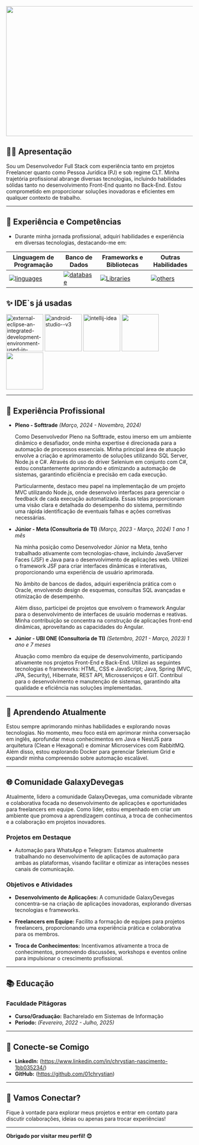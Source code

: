 <img width="1000" height="350" src="https://github.com/01chrystian/01chrystian/assets/99342538/d7707e76-9575-4af7-a921-b0fd7b1aeade"/>

## 👨‍💻 Apresentação

Sou um Desenvolvedor Full Stack com experiência tanto em projetos Freelancer quanto como Pessoa Jurídica (PJ) e sob regime CLT. Minha trajetória profissional abrange diversas tecnologias, incluindo habilidades sólidas tanto no desenvolvimento Front-End quanto no Back-End. Estou comprometido em proporcionar soluções inovadoras e eficientes em qualquer contexto de trabalho.
          
---

## 🚀 Experiência e Competências
- Durante minha jornada profissional, adquiri habilidades e experiência em diversas tecnologias, destacando-me em:
  
| **Linguagem de Programação** | **Banco de Dados** | **Frameworks e Bibliotecas** | **Outras Habilidades** |
| ------------------------------ | -------------------- | ----------------------------- | ---------------------- |
| [![linguages](https://skillicons.dev/icons?i=javascript,ts,java,kotlin,python,c,cs&theme=dark)](https://skillicons.dev) | [![database](https://skillicons.dev/icons?i=sqlite,mongodb,mysql,postgres&theme=dark)](https://skillicons.dev) | [![Libraries](https://skillicons.dev/icons?i=nodejs,spring,angular,react,electron&theme=dark)](https://skillicons.dev) | [![others](https://skillicons.dev/icons?i=git,docker,maven&theme=dark)](https://skillicons.dev) |

## ✨ IDE`s já usadas
<img width="100" height="100" src="https://img.icons8.com/external-tal-revivo-color-tal-revivo/100/external-eclipse-an-integrated-development-environment-used-in-computer-programming-logo-color-tal-revivo.png" alt="external-eclipse-an-integrated-development-environment-used-in-computer-programming-logo-color-tal-revivo"/> <img width="100" height="100" src="https://img.icons8.com/fluency/100/android-studio--v3.png" alt="android-studio--v3"/> <img width="100" height="100" src="https://img.icons8.com/color/100/intellij-idea.png" alt="intellij-idea"/> <img src="https://cdn.jsdelivr.net/gh/devicons/devicon/icons/vscode/vscode-original-wordmark.svg" width="100" /> <img src="https://cdn.jsdelivr.net/gh/devicons/devicon/icons/redhat/redhat-plain-wordmark.svg" width="100" /> 

---

## 💼 Experiência Profissional

- **Pleno - Softtrade**
  *(Março, 2024 - Novembro, 2024)*

    Como Desenvolvedor Pleno na Softtrade, estou imerso em um ambiente dinâmico e desafiador, onde minha expertise é direcionada para a automação de processos essenciais. Minha principal área de atuação envolve a criação e aprimoramento de soluções utilizando SQL Server, Node.js e C#. Através do uso do driver Selenium em conjunto com C#, estou constantemente aprimorando e otimizando a automação de sistemas, garantindo eficiência e precisão em cada execução.

    Particularmente, destaco meu papel na implementação de um projeto MVC utilizando Node.js, onde desenvolvo interfaces para gerenciar o feedback de cada execução automatizada. Essas telas proporcionam uma visão clara e detalhada do desempenho do sistema, permitindo uma rápida identificação de eventuais falhas e ações corretivas necessárias.

- **Júnior - Meta (Consultoria de TI)**
  *(Março, 2023 - Março, 2024) 1 ano 1 mês*

    Na minha posição como Desenvolvedor Júnior na Meta, tenho trabalhado ativamente com tecnologias-chave, incluindo JavaServer Faces (JSF) e Java para o desenvolvimento de aplicações web. Utilizei o framework JSF para criar interfaces dinâmicas e interativas, proporcionando uma experiência de usuário aprimorada.

    No âmbito de bancos de dados, adquiri experiência prática com o Oracle, envolvendo design de esquemas, consultas SQL avançadas e otimização de desempenho.

    Além disso, participei de projetos que envolvem o framework Angular para o desenvolvimento de interfaces de usuário modernas e reativas. Minha contribuição se concentra na construção de aplicações front-end dinâmicas, aproveitando as capacidades do Angular.
          
- **Júnior - UBI ONE (Consultoria de TI)**
*(Setembro, 2021 - Março, 2023) 1 ano e 7 meses*

    Atuação como membro da equipe de desenvolvimento, participando ativamente nos projetos Front-End e Back-End. Utilizei as seguintes tecnologias e frameworks: HTML, CSS e JavaScript; Java, Spring (MVC, JPA, Security), Hibernate, REST API, Microsserviços e GIT. Contribuí para o desenvolvimento e manutenção de sistemas, garantindo alta qualidade e eficiência nas soluções implementadas.

---

## 🌱 Aprendendo Atualmente

Estou sempre aprimorando minhas habilidades e explorando novas tecnologias. No momento, meu foco está em aprimorar minha conversação em inglês, aprofundar meus conhecimentos em Java e NestJS para arquitetura (Clean e Hexagonal) e dominar Microservices com RabbitMQ. Além disso, estou explorando Docker para gerenciar Selenium Grid e expandir minha compreensão sobre automação escalável.

---

## 🌐 Comunidade GalaxyDevegas

Atualmente, lidero a comunidade GalaxyDevegas, uma comunidade vibrante e colaborativa focada no desenvolvimento de aplicações e oportunidades para freelancers em equipe. Como líder, estou empenhado em criar um ambiente que promova a aprendizagem contínua, a troca de conhecimentos e a colaboração em projetos inovadores.

### Projetos em Destaque
- Automação para WhatsApp e Telegram:
Estamos atualmente trabalhando no desenvolvimento de aplicações de automação para ambas as plataformas, visando facilitar e otimizar as interações nesses canais de comunicação.

### Objetivos e Atividades

- **Desenvolvimento de Aplicações:** A comunidade GalaxyDevegas concentra-se na criação de aplicações inovadoras, explorando diversas tecnologias e frameworks.

- **Freelancers em Equipe:** Facilito a formação de equipes para projetos freelancers, proporcionando uma experiência prática e colaborativa para os membros.

- **Troca de Conhecimentos:** Incentivamos ativamente a troca de conhecimentos, promovendo discussões, workshops e eventos online para impulsionar o crescimento profissional.
---

## 📚 Educação

### Faculdade Pitágoras

- **Curso/Graduação:** Bacharelado em Sistemas de Informação
- **Período:** *(Fevereiro, 2022 - Julho, 2025)*

---

## 🔗 Conecte-se Comigo

- **LinkedIn:** (https://www.linkedin.com/in/chrystian-nascimento-1bb035234/)
- **GitHub:** (https://github.com/01chrystian)
  
---

## 🤝 Vamos Conectar?

Fique à vontade para explorar meus projetos e entrar em contato para discutir colaborações, ideias ou apenas para trocar experiências!

---

**Obrigado por visitar meu perfil! 😊**
